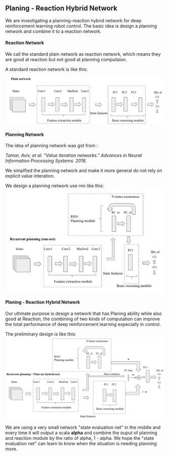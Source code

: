 ## Planing - Reaction Hybrid Network

We are investigating a planning-reaction hybrid network for deep reinforcement learning robot control.
The basic idea is design a planning network and  combine it to a reaction network.

#### Reaction Network
We call the standard plain network as reaction network, which means they are good at reaction but not good at planning computaion.

A standard reaction network is like this:

![alt text](https://github.com/ZhenghaoFei/hybrid_net/blob/master/resources/plain.png "Reaction Network")



#### Planning Network
The idea of planning network was got from :

*Tamar, Aviv, et al. "Value iteration networks." Advances in Neural Information Processing Systems. 2016.*

We simplfied the planning network and make it more general do not rely on explicit value interation.

We design a planning network use rnn like this:
![alt text](https://github.com/ZhenghaoFei/hybrid_net/blob/master/resources/rnnplanning.png "Planning Network")


#### Planing - Reaction Hybrid Network
Our ultimate purpose is design a network that has Planing ability while also good at Reaction, the combining of two kinds of
computation can improve the total performance of deep reinforcement learning especially in control.

The preliminary design is like this:
![alt text](https://github.com/ZhenghaoFei/hybrid_net/blob/master/resources/hybrid.png "Reaction Network")

We are using a very small network "state evaluation net" in the middle and every time it will output a scala **alpha** and combine
the ouput of planning and reaction module by the ratio of alpha, 1 - alpha. We hope the "state evaluation net" can learn to know
when the situation is needing planning more.





